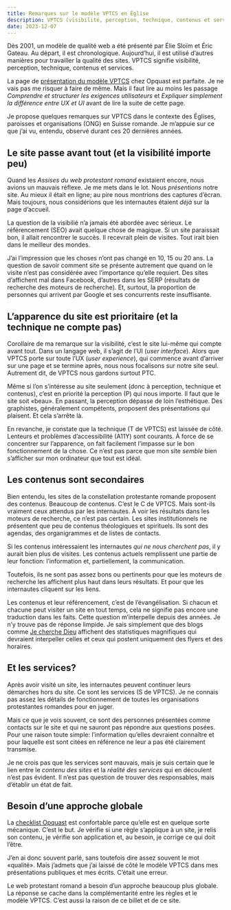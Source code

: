 ```yaml
---
title: Remarques sur le modèle VPTCS en Église
description: VPTCS (visibilité, perception, technique, contenus et services) est un modèle globale dont les organisations protestantes romandes pourraient tirer un grand bénéfice.
date: 2023-12-07
---
```


Dès 2001, un modèle de qualité web a été présenté par Élie Sloïm et Éric Gateau. Au départ, il est chronologique. Aujourd’hui, il est utilisé d’autres manières pour travailler la qualité des sites. VPTCS signifie visibilité, perception, technique, contenus et services.

La page de [présentation du modèle VPTCS](https://www.opquast.com/rendre-le-web-meilleur/vptcs/) chez Opquast est parfaite. Je ne vais pas me risquer à faire de même. Mais il faut lire au moins les passage *Comprendre et structurer les exigences utilisateurs* et *Expliquer simplement la différence entre UX et UI* avant de lire la suite de cette page.

Je propose quelques remarques sur VPTCS dans le contexte des Églises, paroisses et organisations (ONG) en Suisse romande. Je m’appuie sur ce que j’ai vu, entendu, observé durant ces 20 dernières années.

## Le site passe avant tout (et la visibilité importe peu)

Quand les *Assises du web protestant romand* existaient encore, nous avions un mauvais réflexe. Je me mets dans le lot. Nous *présentions* notre site. Au mieux il était en ligne; au pire nous montrions des captures d’écran. Mais toujours, nous considérions que les internautes étaient *déjà* sur la page d’accueil.

La question de la visibilié n’a jamais été abordée avec sérieux. Le référencement (SEO) avait quelque chose de magique. Si un site paraissait bon, il allait rencontrer le succès. Il recevrait plein de visites. Tout irait bien dans le meilleur des mondes.

J’ai l’impression que les choses n’ont pas changé en 10, 15 ou 20 ans. La question de savoir comment site se présente autrement que quand on le visite n’est pas considérée avec l’importance qu’elle requiert. Des sites d’affichent mal dans Facebook, d’autres dans les SERP (résultats de recherche des moteurs de recherche). Et, surtout, la proportion de personnes qui arrivent par Google et ses concurrents reste insuffisante.

## L’apparence du site est prioritaire (et la technique ne compte pas)

Corollaire de ma remarque sur la visibilité, c’est le site lui-même qui compte avant tout. Dans un langage web, il s’agit de l’UI (*user interface*). Alors que VPTCS porte sur toute l’UX (*user experience*), qui commence avant d’arriver sur une page et se termine après, nous nous focalisons sur notre site seul. Autrement dit, de VPTCS nous gardons surtout PTC.

Même si l’on s’intéresse au site seulement (donc à perception, technique et contenus), c’est en priorité la perception (P) qui nous importe. Il faut que le site soit «beau». En passant, la perception dépasse de loin l’esthétique. Des graphistes, généralement compétents, proposent des présentations qui plaisent. Et cela s’arrête là.

En revanche, je constate que la technique (T de VPTCS) est laissée de côté. Lenteurs et problèmes d’accessibilité (A11Y) sont courants. À force de se concentrer sur l’apparence, on fait facilement l’impasse sur le bon fonctionnement de la chose. Ce n’est pas parce que mon site *semble* bien s’afficher sur mon ordinateur que tout est idéal.

## Les contenus sont secondaires

Bien entendu, les sites de la constellation protestante romande proposent des contenus. Beaucoup de contenus. C’est le C de VPTCS. Mais sont-ils vraiment ceux attendus par les internautes. À voir les résultats dans les moteurs de recherche, ce n’est pas certain. Les sites institutionnels ne présentent que peu de contenus théologiques et spirituels. Ils sont des agendas, des organigrammes et de listes de contacts.

Si les contenus intéressaient les internautes *qui ne nous cherchent pas*, il y aurait bien plus de visites. Les contenus actuels remplissent une partie de leur fonction: l’information et, partiellement, la communication.

Toutefois, ils ne sont pas assez bons ou pertinents pour que les moteurs de recherche les affichent plus haut dans leurs résultats. Et pour que les internautes cliquent sur les liens.

Les contenus et leur référencement, c’est de l’évangélisation. Si chacun et chacune peut visiter un site en tout temps, cela ne signifie pas encore une traduction dans les faits. Cette question m’interpelle depuis des années. Je n’y trouve pas de réponse limpide. Je sais simplement que des blogs comme [Je cherche Dieu](https://jecherchedieu.ch/) affichent des statistiques magnifiques qui devraient interpeller celles et ceux qui postent uniquement des flyers et des horaires.

## Et les services?

Après avoir visité un site, les internautes peuvent continuer leurs démarches hors du site. Ce sont les services (S de VPTCS). Je ne connais pas assez les détails de fonctionnement de toutes les organisations protestantes romandes pour en juger.

Mais ce que je vois souvent, ce sont des personnes présentées comme contacts sur le site et qui ne sauront pas répondre aux questions posées. Pour une raison toute simple: l’information qu’elles devraient connaître et pour laquelle est sont citées en référence ne leur a pas été clairement transmise.

Je ne crois pas que les services sont mauvais, mais je suis certain que le lien entre le *contenu des sites* et la *réalité des services* qui en découlent n’est pas évident. Il n’est pas question de trouver des responsables, mais d’établir un état de fait.

## Besoin d’une approche globale

La [checklist Opquast](https://checklists.opquast.com/fr/assurance-qualite-web/) est confortable parce qu’elle est en quelque sorte mécanique. C’est le but. Je vérifie si une règle s’applique à un site, je relis son contenu, je vérifie son application et, au besoin, je corrige ce qui doit l’être.

J’en ai donc souvent parlé, sans toutefois dire assez souvent le mot «qualité». Mais j’admets que j’ai laissé de côté le modèle VPTCS dans mes présentations publiques et mes écrits. C’était une erreur.

Le web protestant romand a besoin d’un approche beaucoup plus globale. La réponse se cache dans la complémentarité entre les règles et le modèle VPTCS. C’est aussi la raison de ce billet et de ce site.
